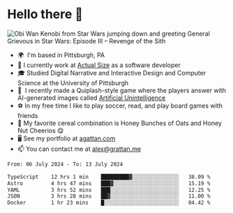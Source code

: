 <!--
**GameDog9988/GameDog9988** is a ✨ _special_ ✨ repository because its `README.md` (this file) appears on your GitHub profile.

Here are some ideas to get you started:

- 🔭 I’m currently working on ...
- 🌱 I’m currently learning ...
- 👯 I’m looking to collaborate on ...
- 🤔 I’m looking for help with ...
- 💬 Ask me about ...
- 📫 How to reach me: ...
- 😄 Pronouns: ...
- ⚡ Fun fact: ...
-->



Hello there 👋
==================================

![Obi Wan Kenobi from Star Wars jumping down and greeting General Grievous in Star Wars: Episode III – Revenge of the Sith](https://github.com/agrattan0820/agrattan0820/assets/51346343/689e56eb-29be-46a5-a079-28ea727b5f7e)


- 🌍  I'm based in Pittsburgh, PA
- 🔭  I currently work at [Actual Size](https://actualsize.com/) as a software developer
- 🎓  Studied Digital Narrative and Interactive Design and Computer Science at the University of Pittsburgh
- 👾  I recently made a Quiplash-style game where the players answer with AI-generated images called [Artificial Unintelligence](https://github.com/agrattan0820/artificial-unintelligence)
- ⚽  In my free time I like to play soccer, read, and play board games with friends
- 🥣  My favorite cereal combination is Honey Bunches of Oats and Honey Nut Cheerios 😋
- 🖥️  See my portfolio at [agattan.com](http://agrattan.com/)
- 📫  You can contact me at [alex@grattan.me](mailto:alex@grattan.me)

<!--START_SECTION:waka-->

```txt
From: 06 July 2024 - To: 13 July 2024

TypeScript    12 hrs 1 min    █████████▓░░░░░░░░░░░░░░░   38.09 %
Astro         4 hrs 47 mins   ███▓░░░░░░░░░░░░░░░░░░░░░   15.19 %
YAML          3 hrs 52 mins   ███░░░░░░░░░░░░░░░░░░░░░░   12.25 %
JSON          3 hrs 28 mins   ██▓░░░░░░░░░░░░░░░░░░░░░░   11.00 %
Docker        1 hr 23 mins    █░░░░░░░░░░░░░░░░░░░░░░░░   04.42 %
```

<!--END_SECTION:waka-->
